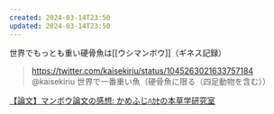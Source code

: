 ```yaml
---
created: 2024-03-14T23:50
updated: 2024-03-14T23:50
---
```


世界でもっとも重い硬骨魚は[[ウシマンボウ]]（ギネス記録）

> https://twitter.com/kaisekiriu/status/1045263021633757184 @kaisekiriu
> 世界で一番重い魚（硬骨魚に限る（四足動物を含む））

[【論文】マンボウ論文の感想: かめふじﾊｶｾの本草学研究室](http://kamefuji-lab.seesaa.net/article/455787187.html)


